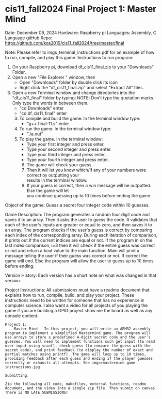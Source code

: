 # cis11_fall2024 Final Project 1: Master Mind
Date: December 09, 2024
Hardware: Raspberry pi
Languages: Assembly, C Language
gitHub Repo: https://github.com/koa2019/cis11_fall2024/tree/master/final

Note: Please refer to imgs_terminal_instructions.pdf for an example of how to run, compile, and play this game.
Instructions to run program:
1. On your Raspberry pi, download df_cis11_final.zip to your "Downloads" Folder.
2. Open a new "File Explorer " window, then
    * Open "Downloads" folder by double click its icon
    * Right click the "df_cis11_final.zip" and select "Extract All" files. 
2. Open a new Terminal window and change directories into the "df_cis11_final" folder 
   by typing: NOTE: Don't type the quotation marks. Only type the words in between them.
    * "cd Downloads" enter 
    * "cd df_cis11_final" enter
    3. To compile and build the game. In the terminal window type:
        * "g++ final-11.s" enter
    4. To run the game. In the terminal window type:
        * "./a.out" 
    5. To play the game. In the terminal window:
        * Type your first integer and press enter.
        * Type your second integer and press enter.
        * Type your third integer and press enter.
        * Type your fourth integer and press enter.
        6. The game will check your guess.
        7. Then it will let you know which/if any of your numbers were correct by outputting your  
           results in the terminal window. 
        8. If your guess is correct, then a win message will be outputted. Else the game will let  
           you continue guessing up to 10 times before ending the game.
       


Object of the game:
Guess a secret four integer code within 10 guesses.

Game Description:
The program generates a random four digit code and saves it to an array. Then it asks the user to guess the code. It validates that each of the user's inputs are greater or equal to zero, and then saves it to an array. The program checks if the user's guess is correct by comparing each index of the corresponding array. During each iteration of comparison, it prints out if the current indices are equal or not. If the program in on the last index comparison, i=3 then it will check if the entire guess was correct or not and return a bool value to the main function. Main will print a message telling the user if their guess was correct or not. If correct the game will end. Else the program will allow the user to guess up to 10 times before ending.

Version History:
Each version has a short note on what was changed in that version.


Project Instructions:
All submissions must have a readme document that explains how to run, compile, build, and play your project. These instructions need to be written for someone that has no experience in computer science. I also want a video for all projects of you playing the game if you are building a GPIO project show me the board as well as any console content.

    Project 1:
        Master Mind - In this project, you will write an ARM32 assembly program to implement a simplified Mastermind game. The program will use arrays to store a predefined 4-digit secret code and the user’s guesses. You will need to implement functions such get input (to read user input using scanf), check guess (to compare the guess with the secret code), and print feedback (to display the number of exact and partial matches using printf). The game will loop up to 10 times, providing feedback after each guess and ending if the player guesses correctly or exhausts all attempts. See imgs>mastermind game instructions.jpg

    Submitting:

    Zip the following all code, makefiles, external functions, readme document, and the video into a single zip file. Then submit on canvas. There is NO LATE SUBMISSIONS! 
